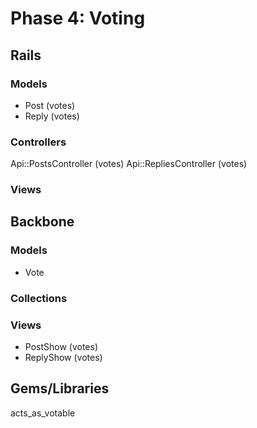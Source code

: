 # Phase 4: Voting

## Rails
### Models
* Post (votes)
* Reply (votes)

### Controllers
Api::PostsController (votes)
Api::RepliesController (votes)

### Views

## Backbone
### Models
* Vote

### Collections

### Views
* PostShow (votes)
* ReplyShow (votes)

## Gems/Libraries
acts_as_votable
